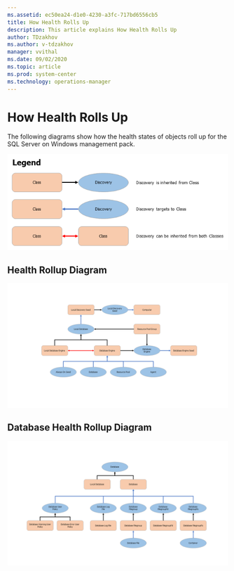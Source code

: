 ```yaml
---
ms.assetid: ec50ea24-d1e0-4230-a3fc-717bd6556cb5
title: How Health Rolls Up
description: This article explains How Health Rolls Up
author: TDzakhov
ms.author: v-tdzakhov
manager: vvithal
ms.date: 09/02/2020
ms.topic: article
ms.prod: system-center
ms.technology: operations-manager
---
```


# How Health Rolls Up

The following diagrams show how the health states of objects roll up for the SQL Server on Windows management pack.

![How Health Rolls Up](./media/ssmp/health-rolls-up-legend.png)

## Health Rollup Diagram 

![How Health Rolls Up](./media/ssmp/health-rollup-diagram.png)

## Database Health Rollup Diagram

![How Health Rolls Up](./media/ssmp/database-health-rollup-diagram.png)
